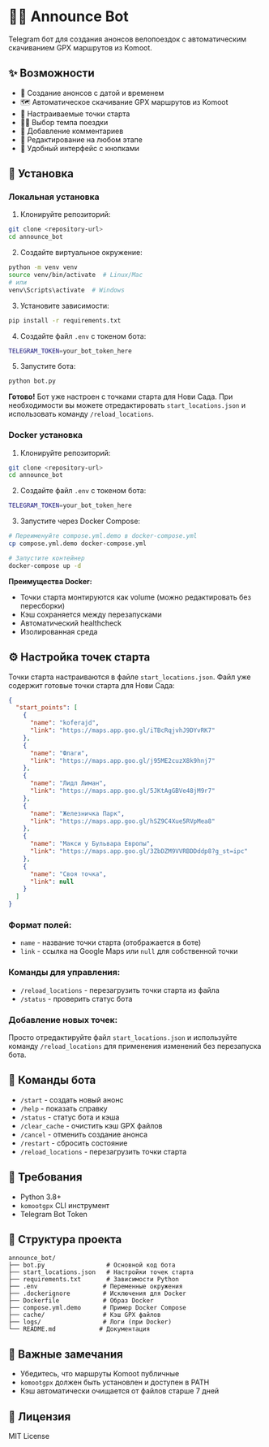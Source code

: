 # 🚴‍♂️ Announce Bot

Telegram бот для создания анонсов велопоездок с автоматическим скачиванием GPX маршрутов из Komoot.

## ✨ Возможности

- 📅 Создание анонсов с датой и временем
- 🗺️ Автоматическое скачивание GPX маршрутов из Komoot
- 📍 Настраиваемые точки старта
- 🌝🌚 Выбор темпа поездки
- 💬 Добавление комментариев
- 🔄 Редактирование на любом этапе
- 📱 Удобный интерфейс с кнопками

## 🚀 Установка

### Локальная установка

1. Клонируйте репозиторий:
```bash
git clone <repository-url>
cd announce_bot
```

2. Создайте виртуальное окружение:
```bash
python -m venv venv
source venv/bin/activate  # Linux/Mac
# или
venv\Scripts\activate  # Windows
```

3. Установите зависимости:
```bash
pip install -r requirements.txt
```

4. Создайте файл `.env` с токеном бота:
```bash
TELEGRAM_TOKEN=your_bot_token_here
```

5. Запустите бота:
```bash
python bot.py
```

**Готово!** Бот уже настроен с точками старта для Нови Сада. При необходимости вы можете отредактировать `start_locations.json` и использовать команду `/reload_locations`.

### Docker установка

1. Клонируйте репозиторий:
```bash
git clone <repository-url>
cd announce_bot
```

2. Создайте файл `.env` с токеном бота:
```bash
TELEGRAM_TOKEN=your_bot_token_here
```

3. Запустите через Docker Compose:
```bash
# Переименуйте compose.yml.demo в docker-compose.yml
cp compose.yml.demo docker-compose.yml

# Запустите контейнер
docker-compose up -d
```

**Преимущества Docker:**
- Точки старта монтируются как volume (можно редактировать без пересборки)
- Кэш сохраняется между перезапусками
- Автоматический healthcheck
- Изолированная среда

## ⚙️ Настройка точек старта

Точки старта настраиваются в файле `start_locations.json`. Файл уже содержит готовые точки старта для Нови Сада:

```json
{
  "start_points": [
    {
      "name": "koferajd",
      "link": "https://maps.app.goo.gl/iTBcRqjvhJ9DYvRK7"
    },
    {
      "name": "Флаги", 
      "link": "https://maps.app.goo.gl/j95ME2cuzX8k9hnj7"
    },
    {
      "name": "Лидл Лиман",
      "link": "https://maps.app.goo.gl/5JKtAgGBVe48jM9r7"
    },
    {
      "name": "Железничка Парк",
      "link": "https://maps.app.goo.gl/hSZ9C4Xue5RVpMea8"
    },
    {
      "name": "Макси у Бульвара Европы",
      "link": "https://maps.app.goo.gl/3ZbDZM9VVRBDDddp8?g_st=ipc"
    },
    {
      "name": "Своя точка",
      "link": null
    }
  ]
}
```

### Формат полей:
- `name` - название точки старта (отображается в боте)
- `link` - ссылка на Google Maps или `null` для собственной точки

### Команды для управления:
- `/reload_locations` - перезагрузить точки старта из файла
- `/status` - проверить статус бота

### Добавление новых точек:
Просто отредактируйте файл `start_locations.json` и используйте команду `/reload_locations` для применения изменений без перезапуска бота.

## 📱 Команды бота

- `/start` - создать новый анонс
- `/help` - показать справку
- `/status` - статус бота и кэша
- `/clear_cache` - очистить кэш GPX файлов
- `/cancel` - отменить создание анонса
- `/restart` - сбросить состояние
- `/reload_locations` - перезагрузить точки старта

## 🔧 Требования

- Python 3.8+
- `komootgpx` CLI инструмент
- Telegram Bot Token

## 📁 Структура проекта

```
announce_bot/
├── bot.py                 # Основной код бота
├── start_locations.json   # Настройки точек старта
├── requirements.txt       # Зависимости Python
├── .env                  # Переменные окружения
├── .dockerignore         # Исключения для Docker
├── Dockerfile            # Образ Docker
├── compose.yml.demo      # Пример Docker Compose
├── cache/                # Кэш GPX файлов
├── logs/                 # Логи (при Docker)
└── README.md            # Документация
```

## 🚨 Важные замечания

- Убедитесь, что маршруты Komoot публичные
- `komootgpx` должен быть установлен и доступен в PATH
- Кэш автоматически очищается от файлов старше 7 дней

## 📝 Лицензия

MIT License 